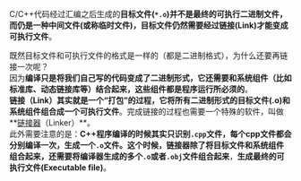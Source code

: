 C/C++代码经过汇编之后生成的**目标文件(`*.o`)并不是最终的可执行二进制文件，而仍是一种中间文件(或称临时文件)，目标文件仍然需要经过链接(Link)才能变成可执行文件**。

既然目标文件和可执行文件的格式是一样的（都是二进制格式），为什么还要再链接一次呢？  
因为**编译只是将我们自己写的代码变成了二进制形式，它还需要和系统组件（比如标准库、动态链接库等）结合起来，这些组件都是程序运行所必须的**。  
**链接（Link）其实就是一个“打包”的过程，它将所有二进制形式的目标文件(.o)和系统组件组合成一个可执行文件**。完成链接的过程也需要一个特殊的软件，叫做**[链接器](https://zhida.zhihu.com/search?content_id=225473028&content_type=Article&match_order=1&q=%E9%93%BE%E6%8E%A5%E5%99%A8&zd_token=eyJhbGciOiJIUzI1NiIsInR5cCI6IkpXVCJ9.eyJpc3MiOiJ6aGlkYV9zZXJ2ZXIiLCJleHAiOjE3NDY5MTcwMjAsInEiOiLpk77mjqXlmagiLCJ6aGlkYV9zb3VyY2UiOiJlbnRpdHkiLCJjb250ZW50X2lkIjoyMjU0NzMwMjgsImNvbnRlbnRfdHlwZSI6IkFydGljbGUiLCJtYXRjaF9vcmRlciI6MSwiemRfdG9rZW4iOm51bGx9.UuiwGAx9zDT0qvNgAzC008AeLMldvKxpk1qJO27BH3M&zhida_source=entity)（Linker）**。  
此外需要注意的是：**C++程序编译的时候其实只识别`.cpp`文件，每个cpp文件都会分别编译一次，生成一个`.o`文件。这个时候，链接器除了将目标文件和系统组件组合起来，还需要将编译器生成的多个`.o`或者`.obj`文件组合起来**，**生成最终的可执行文件(Executable file)**。